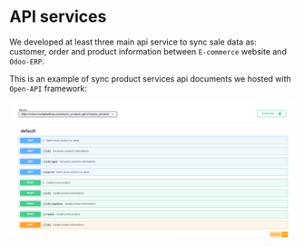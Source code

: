 # API services
We developed at least three main api service to sync sale data as: customer, order and product information between `E-commerce` website and `Odoo-ERP`.

This is an example of sync product services api documents we hosted with `Open-API` framework:

![Sync product services](./api-product.png)

